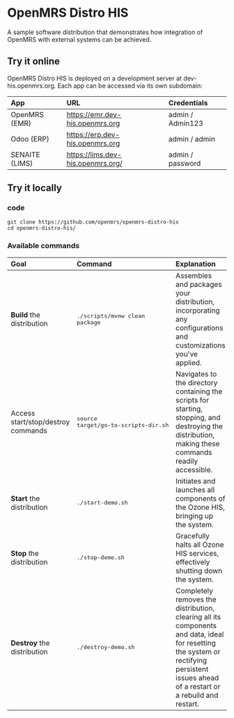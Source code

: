 # OpenMRS Distro HIS

A sample software distribution that demonstrates how integration of OpenMRS with external systems can be achieved.

## Try it online

OpenMRS Distro HIS is deployed on a development server at dev-his.openmrs.org. Each app can be accessed via its own subdomain:

|App|URL|Credentials|
|:----|:----|:----|
OpenMRS (EMR) | https://emr.dev-his.openmrs.org | admin / Admin123
Odoo (ERP) | https://erp.dev-his.openmrs.org | admin / admin
SENAITE (LIMS) | https://lims.dev-his.openmrs.org/ | admin / password

## Try it locally

### code

```
git clone https://github.com/openmrs/openmrs-distro-his
cd openmrs-distro-his/
```

### Available commands

|Goal|Command|Explanation|
|:----|:----|:----|
|**Build** the distribution|<pre>./scripts/mvnw clean package</pre>|Assembles and packages your distribution, incorporating any configurations and customizations you've applied.|
|Access start/stop/destroy commands|<pre>source target/go-to-scripts-dir.sh</pre>|Navigates to the directory containing the scripts for starting, stopping, and destroying the distribution, making these commands readily accessible.|
|**Start** the distribution|<pre>./start-demo.sh</pre>|Initiates and launches all components of the Ozone HIS, bringing up the system.|
|**Stop** the distribution|<pre>./stop-demo.sh</pre>|Gracefully halts all Ozone HIS services, effectively shutting down the system.|
|**Destroy** the distribution|<pre>./destroy-demo.sh</pre>|Completely removes the distribution, clearing all its components and data, ideal for resetting the system or rectifying persistent issues ahead of a restart or a rebuild and restart.|
